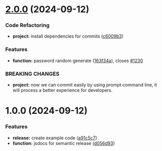 # [2.0.0](https://github.com/brunomacedo-coxbr/semantic-release/compare/v1.0.0...v2.0.0) (2024-09-12)


### Code Refactoring

* **project:** install dependencies for commits ([c6009b3](https://github.com/brunomacedo-coxbr/semantic-release/commit/c6009b3917ac07eaa7de74f826813bd9ef0df3d3))


### Features

* **function:** password random generate ([163f34a](https://github.com/brunomacedo-coxbr/semantic-release/commit/163f34a0e3974835507157d363dc54765d6a9aa8)), closes [#1230](https://github.com/brunomacedo-coxbr/semantic-release/issues/1230)


### BREAKING CHANGES

* **project:** now we can commit easily by using prompt command line, it will process a better
experience for developers.

# 1.0.0 (2024-09-12)


### Features

* **release:** create example code ([a91c5c7](https://github.com/brunomacedo-coxbr/semantic-release/commit/a91c5c76c10334d4910f757c173179af15b7a9d8))
* **function:** jsdocs for semantic release ([d056d93](https://github.com/brunomacedo-coxbr/semantic-release/commit/d056d9378e4b7f86e160830d9bac06fb0a9b5c06))
